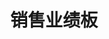 ---
layout: article
title: 销售业绩板
description: 
  - 您可以用该模板创建自己的销售看板，用直观的指标帮助您营造竞争氛围。
lang: cn
weight: 500
isDraft: false
ref: Sales-Performance-Dashboard
category:
  - Administration
  - KPI
  - Misc
image: Sales-Performance-Dashboard.png
image_thumbnail: Sales-Performance-Dashboard_thumbnail.png
download: Sales-Performance-Dashboard - CN.pbmx
overview_description:
overview_benefits:
overview_data_sources:
---
